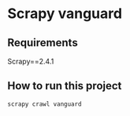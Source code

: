 # Scrapy vanguard

## Requirements

Scrapy==2.4.1

## How to run this project

`scrapy crawl vanguard`
